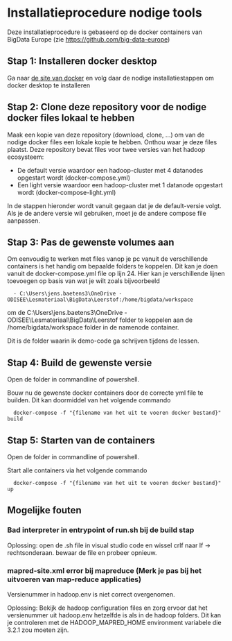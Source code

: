 # Installatieprocedure nodige tools

Deze installatieprocedure is gebaseerd op de docker containers van BigData Europe (zie https://github.com/big-data-europe)

## Stap 1: Installeren docker desktop

Ga naar [de site van docker](https://www.docker.com/products/docker-desktop/) en volg daar de nodige installatiestappen om docker desktop te installeren

## Stap 2: Clone deze repository voor de nodige docker files lokaal te hebben

Maak een kopie van deze repository (download, clone, ...) om van de nodige docker files een lokale kopie te hebben. Onthou waar je deze files plaatst.
Deze repository bevat files voor twee versies van het hadoop ecosysteem:
- De default versie waardoor een hadoop-cluster met 4 datanodes opgestart wordt (docker-compose.yml)
- Een light versie waardoor een hadoop-cluster met 1 datanode opgestart wordt (docker-compose-light.yml)

In de stappen hieronder wordt vanuit gegaan dat je de default-versie volgt. Als je de andere versie wil gebruiken, moet je de andere compose file aanpassen.

## Stap 3: Pas de gewenste volumes aan

Om eenvoudig te werken met files vanop je pc vanuit de verschillende containers is het handig om bepaalde folders te koppelen.
Dit kan je doen vanuit de docker-compose.yml file op lijn 24.
Hier kan je verschillende lijnen toevoegen op basis van wat je wilt zoals bijvoorbeeld
````
  - C:\Users\jens.baetens3\OneDrive - ODISEE\Lesmateriaal\BigData\Leerstof:/home/bigdata/workspace
````
om de C:\Users\jens.baetens3\OneDrive - ODISEE\Lesmateriaal\BigData\Leerstof folder te koppelen aan de /home/bigdata/workspace folder in de namenode container.

Dit is de folder waarin ik demo-code ga schrijven tijdens de lessen.

## Stap 4: Build de gewenste versie

Open de folder in commandline of powershell.

Bouw nu de gewenste docker containers door de correcte yml file te builden.
Dit kan doormiddel van het volgende commando
````
  docker-compose -f "{filename van het uit te voeren docker bestand}" build
````

## Stap 5: Starten van de containers

Open de folder in commandline of powershell.

Start alle containers via het volgende commando
````
  docker-compose -f "{filename van het uit te voeren docker bestand}" up
````

## Mogelijke fouten

### Bad interpreter in entrypoint of run.sh bij de build stap

Oplossing: open de .sh file in visual studio code en wissel crlf naar lf -> rechtsonderaan. bewaar de file en probeer opnieuw.

### mapred-site.xml error bij mapreduce (Merk je pas bij het uitvoeren van map-reduce applicaties)

Versienummer in hadoop.env is niet correct overgenomen.

Oplossing: Bekijk de hadoop configuration files en zorg ervoor dat het versienummer uit hadoop.env hetzelfde is als in de hadoop folders.
Dit kan je controleren met de HADOOP_MAPRED_HOME environment variabele die 3.2.1 zou moeten zijn.
